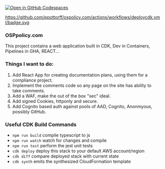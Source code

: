 [![Open in GitHub Codespaces](https://github.com/codespaces/badge.svg)](https://github.com/codespaces/new?hide_repo_select=true&ref=main&repo=568248659)

https://github.com/ppottorff/ospolicy.com/actions/workflows/deploycdk.yml/badge.svg

### OSPpolicy.com

This project contains a web application built in CDK, Dev in Containers, Pipelines in GHA, REACT...  

### Things I want to do:
1. Add React App for creating documentation plans, using them for a compliance project.
1. Implement the comments code so any page on the site has ability to take comments.
1. Add a WAF, make the out of the box "sec" ideal.
1. Add signed Cookies, httponly and secure.
1. Add Cognito based auth against pools of AAD, Cognito, Anonmyous, possibly GitHub.


### Useful CDK Build Commands

* `npm run build`   compile typescript to js
* `npm run watch`   watch for changes and compile
* `npm run test`    perform the jest unit tests
* `cdk deploy`      deploy this stack to your default AWS account/region
* `cdk diff`        compare deployed stack with current state
* `cdk synth`       emits the synthesized CloudFormation template
